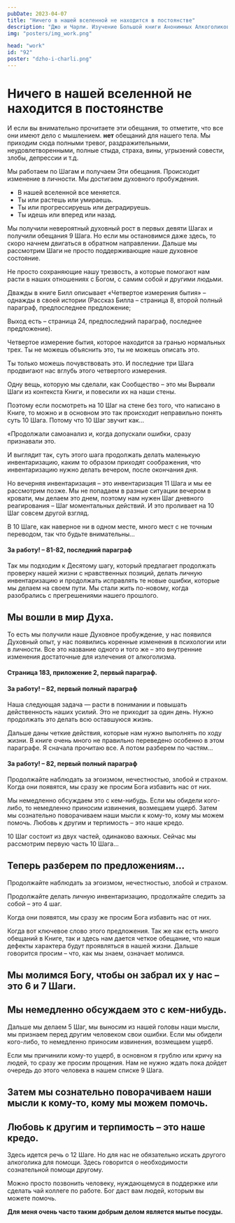 ```yaml
---
pubDate: 2023-04-07
title: "Ничего в нашей вселенной не находится в постоянстве"
description: "Джо и Чарли. Изучение Большой книги Анонимных Алкоголиков.  (091)"
img: "posters/img_work.png"

head: "work"
id: "92"
poster: "dzho-i-charli.png"
---
```


# Ничего в нашей вселенной не находится в постоянстве

И если вы внимательно прочитаете эти обещания, то отметите, что все они имеют дело с мышлением. **нет** обещаний для нашего тела. Мы приходим сюда полными тревог, раздражительными, неудовлетворенными, полные стыда, страха, вины, угрызений совести, злобы, депрессии и т.д.

Мы работаем по Шагам и получаем Эти обещания. Происходит изменение в личности. Мы достигаем духовного пробуждения.

- В нашей вселенной все меняется.
- Ты или растешь или умираешь.
- Ты или прогрессируешь или деградируешь.
- Ты идешь или вперед или назад.

Мы получили невероятный духовный рост в первых девяти Шагах и получили обещания 9 Шага. Но если мы остановимся даже здесь, то скоро начнем двигаться в обратном направлении. Дальше мы рассмотрим Шаги не просто поддерживающие наше духовное состояние.

Не просто сохраняющие нашу трезвость, а которые помогают нам расти в наших отношениях с Богом, с самим собой и другими людьми.

Дважды в книге Билл описывает «Четвертое измерения бытия» – однажды в своей истории (Рассказ Билла – страница 8, второй полный параграф, предпоследнее предложение;

Выход есть – страница 24, предпоследний параграф, последнее предложение).

Четвертое измерение бытия, которое находится за гранью нормальных трех. Ты не можешь объяснить это, ты не можешь описать это.

Ты только можешь почувствовать это. И последние три Шага продвигают нас вглубь этого четвертого измерения.

Одну вещь, которую мы сделали, как Сообщество – это мы Вырвали Шаги из контекста Книги, и повесили их на наши стены.

Поэтому если посмотреть на 10 Шаг на стене без того, что написано в Книге, то можно и в основном это так происходит неправильно понять суть 10 Шага. Потому что 10 Шаг звучит как…

«Продолжали самоанализ и, когда допускали ошибки, сразу признавали это.

И выглядит так, суть этого шага продолжать делать маленькую инвентаризацию, каким то образом приходят соображения, что инвентаризацию нужно делать вечером, после окончания дня.

Но вечерняя инвентаризация – это инвентаризация 11 Шага и мы ее рассмотрим позже. Мы не попадаем в разные ситуации вечером в кровати, мы делаем это днем, поэтому нам нужен Шаг дневного реагирования – Шаг моментальных действий. И это проливает на 10 Шаг совсем другой взгляд.

В 10 Шаге, как наверное ни в одном месте, много мест с не точным переводом, так что будьте внимательны…

#### За работу! – 81-82, последний параграф

Так мы подходим к Десятому шагу, который предлагает продолжать проверку нашей жизни с нравственных позиций, делать личную инвентаризацию и продолжать исправлять те новые ошибки, которые мы делаем на своем пути. Мы стали жить по-новому, когда разобрались с прегрешениями нашего прошлого.

## Мы вошли в мир Духа.

То есть мы получили наше Духовное пробуждение, у нас появился Духовный опыт, у нас появились коренные изменения в психологии или в личности. Все это название одного и того же – это внутренние изменения достаточные для излечения от алкоголизма.

#### Страница 183, приложение 2, первый параграф.

#### За работу! – 82, первый полный параграф

Наша следующая задача — расти в понимании и повышать действенность наших усилий. Это не приходит за один день. Нужно продолжать это делать всю оставшуюся жизнь.

Дальше даны четкие действия, которые нам нужно выполнять по ходу жизни. В книге очень много не правильно переведено особенно в этом параграфе. Я сначала прочитаю все. А потом разберем по частям…

#### За работу! – 82, первый полный параграф

Продолжайте наблюдать за эгоизмом, нечестностью, злобой и страхом. Когда они появятся, мы сразу же просим Бога избавить нас от них.

Мы немедленно обсуждаем это с кем-нибудь. Если мы обидели кого-либо, то немедленно приносим извинения, возмещаем ущерб. Затем мы сознательно поворачиваем наши мысли к кому-то, кому мы можем помочь. Любовь к другим и терпимость – это наше кредо.

10 Шаг состоит из двух частей, одинаково важных. Сейчас мы рассмотрим первую часть 10 Шага…

## Теперь разберем по предложениям…

Продолжайте наблюдать за эгоизмом, нечестностью, злобой и страхом.

Продолжайте делать личную инвентаризацию, продолжайте следить за собой – это 4 шаг.

Когда они появятся, мы сразу же просим Бога избавить нас от них.

Когда вот ключевое слово этого предложения. Так же как есть много обещаний в Книге, так и здесь нам дается четкое обещание, что наши дефекты характера будут проявляться в нашей жизни. Дальше говорится просим – что, как мы знаем, означает молимся.

## Мы молимся Богу, чтобы он забрал их у нас – это 6 и 7 Шаги.

## Мы немедленно обсуждаем это с кем-нибудь.

Дальше мы делаем 5 Шаг, мы выносим из нашей головы наши мысли, мы признаем перед другим человеком свои ошибки.
Если мы обидели кого-либо, то немедленно приносим извинения, возмещаем ущерб.

Если мы причинили кому-то ущерб, в основном я грублю или кричу на людей, то сразу же просим прощения. Нам не нужно ждать пока дойдет очередь до этого человека в нашем списке 9 Шага.

## Затем мы сознательно поворачиваем наши мысли к кому-то, кому мы можем помочь.

## Любовь к другим и терпимость – это наше кредо.

Здесь идется речь о 12 Шаге. Но для нас не обязательно искать другого алкоголика для помощи. Здесь говорится о необходимости сознательной помощи другому.

Можно просто позвонить человеку, нуждающемуся в поддержке или сделать чай коллеге по работе. Бог даст вам людей, которым вы можете помочь.

**Для меня очень часто таким добрым делом является мытье посуды.**
